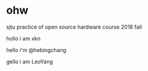 # ohw
sjtu practice of open source hardware course 2018 fall

hollo i am xkn

hello i'm @hebingchang

gello i am LeoYang
